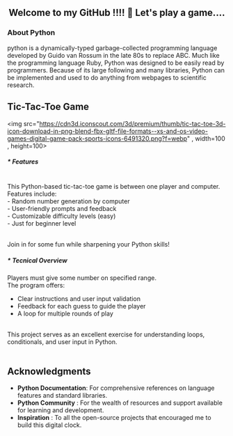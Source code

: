 
<h2 align="center">Welcome to my GitHub !!!! 🎀 Let's play a game.... </h2>

### About Python

python is a dynamically-typed garbage-collected programming language developed by Guido van Rossum in the late 80s to replace ABC. Much like the programming language Ruby, Python was designed to be easily read by programmers. Because of its large following and many libraries, Python can be implemented and used to do anything from webpages to scientific research.

## Tic-Tac-Toe Game
<img src="https://cdn3d.iconscout.com/3d/premium/thumb/tic-tac-toe-3d-icon-download-in-png-blend-fbx-gltf-file-formats--xs-and-os-video-games-digital-game-pack-sports-icons-6491320.png?f=webp" , width=100 , height=100>

##### * Features
<br>
This Python-based tic-tac-toe game is between one player and computer.<br> 
Features include:<br>
- Random number generation by computer<br>
- User-friendly prompts and feedback<br>
- Customizable difficulty levels (easy)<br>
- Just for beginner level<br><br>

Join in for some fun while sharpening your Python skills!

##### * Tecnical Overview

Players must give some number on specified range.<br>The program offers:<br>
- Clear instructions and user input validation<br>
- Feedback for each guess to guide the player<br>
- A loop for multiple rounds of play<br><br>

This project serves as an excellent exercise for understanding loops, conditionals, and user input in Python.<br><br>

## Acknowledgments

- **Python Documentation**: For comprehensive references on language features and standard libraries.<br>
- **Python Community**    : For the wealth of resources and support available for learning and development.<br>
- **Inspiration**         : To all the open-source projects that encouraged me to build this digital clock.<br>


